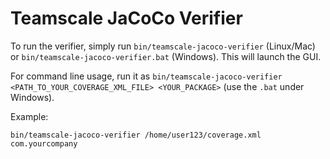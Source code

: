 # Teamscale JaCoCo Verifier

To run the verifier, simply run `bin/teamscale-jacoco-verifier` (Linux/Mac)
or `bin/teamscale-jacoco-verifier.bat` (Windows). This will launch the GUI.

For command line usage, run it as `bin/teamscale-jacoco-verifier <PATH_TO_YOUR_COVERAGE_XML_FILE> <YOUR_PACKAGE>` (use the `.bat` under Windows).

Example:

    bin/teamscale-jacoco-verifier /home/user123/coverage.xml com.yourcompany

